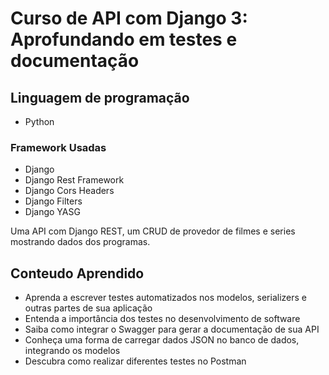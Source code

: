 # Curso de API com Django 3: Aprofundando em testes e documentação

## Linguagem de programação
- Python
### Framework Usadas
- Django
- Django Rest Framework
- Django Cors Headers
- Django Filters
- Django YASG

Uma API com Django REST, um CRUD de provedor de filmes e series mostrando dados dos programas.

## Conteudo Aprendido
- Aprenda a escrever testes automatizados nos modelos, serializers e outras partes de sua aplicação
- Entenda a importância dos testes no desenvolvimento de software
- Saiba como integrar o Swagger para gerar a documentação de sua API
- Conheça uma forma de carregar dados JSON no banco de dados, integrando os modelos
- Descubra como realizar diferentes testes no Postman